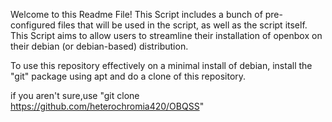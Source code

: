 Welcome to this Readme File! 
This Script includes a bunch of pre-configured files that will be used in the script, as well as the script itself.
This Script aims to allow users to streamline their installation of openbox on their debian (or debian-based) distribution.

To use this repository effectively on a minimal install of debian, install the "git" package using apt and do a clone of this repository.

if you aren't sure,use "git clone https://github.com/heterochromia420/OBQSS"
